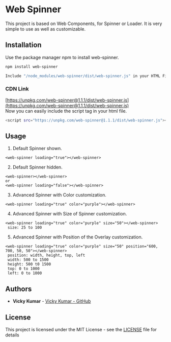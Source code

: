 # Web Spinner

This project is based on Web Components, for Spinner or Loader. It is very simple to use as well as customizable.


## Installation
Use the package manager npm to install web-spinner.

```bash
npm install web-spinner

Include "/node_modules/web-spinner/dist/web-spinner.js" in your HTML File or in angular.json file.

```
### CDN Link
[https://unpkg.com/web-spinner@1.1.1/dist/web-spinner.js](https://unpkg.com/web-spinner@1.1.1/dist/web-spinner.js)
<br/>Now you can easily include the script tag in your html file.

```bash
<script src="https://unpkg.com/web-spinner@1.1.1/dist/web-spinner.js"></script>
```


## Usage

1. Default Spinner shown.
```
<web-spinner loading="true"></web-spinner>
```

2. Default Spinner hidden.
```
<web-spinner></web-spinner>
or 
<web-spinner loading="false"></web-spinner>
```
3. Advanced Spinner with Color customization.
```
<web-spinner loading="true" color="purple"></web-spinner>
```
4. Advanced Spinner with Size of Spinner customization.
```
<web-spinner loading="true" color="purple" size="50"></web-spinner>
 size: 25 to 100
```
5. Advanced Spinner with Position of the Overlay customization.
```
<web-spinner loading="true" color="purple" size="50" position="600, 700, 50, 50"></web-spinner>
 position: width, height, top, left
 width: 500 to 1500
 height: 500 t0 1500
 top: 0 to 1000
 left: 0 to 1000
```

## Authors

* **Vicky Kumar** - [Vicky Kumar - GitHub](https://github.com/vickykumarcse)

## License

This project is licensed under the MIT License - see the [LICENSE](LICENSE) file for details
